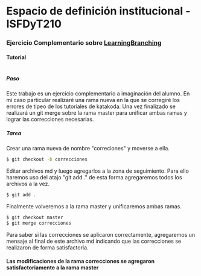 # **Espacio de definición institucional - ISFDyT210**
### Ejercicio Complementario sobre [LearningBranching](https://learngitbranching.js.org)
#### Tutorial
#
##### **Paso**

Este trabajo es un ejercicio complementario a imaginación del alumno. En mi caso particular realizaré una rama nueva en la que se corregiré los errores de tipeo de los tutoriales de katakoda. Una vez finalizado se realizará un git merge sobre la rama master para unificar ambas ramas y lograr las correcciones necesarias.

##### **Tarea**
Crear una rama nueva de nombre "correciones" y moverse a ella.
```sh
$ git checkout -b correcciones
```

Editar archivos md y luego agregarlos a la zona de seguimiento. Para ello haremos uso del atajo "git add ." de esta forma agregaremos todos los archivos a la vez.

```sh
$ git add .
```

Finalmente volveremos a la rama master y unificaremos ambas ramas.

```sh
$ git checkout master
$ git merge correcciones
```

Para saber si las correcciones se aplicaron correctamente, agregaremos un mensaje al final de este archivo md indicando que las correcciones se realizaron de forma satisfactoria.



#### **Las modificaciones de la rama correcciones se agregaron satisfactoriamente a la rama master**
